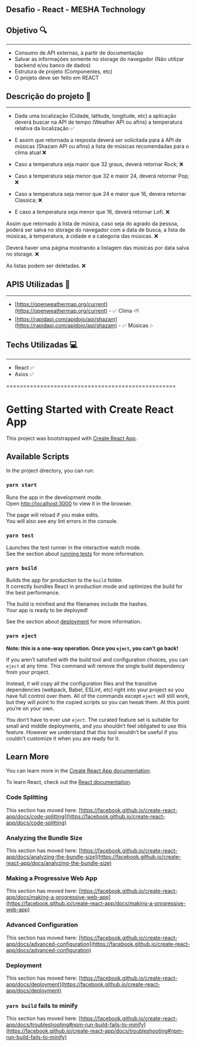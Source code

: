 ## **Desafio - React - MESHA Technology**

## Objetivo 🔍
-----
- Consumo de API externas, à partir de documentação
- Salvar as informações somente no storage do navegador (Não utilizar backend e/ou banco de dados)
- Estrutura de projeto (Componentes, etc)
- O projeto deve ser feito em REACT

## Descrição do projeto 📝
-----
- Dada uma localização (Cidade, latitude, longitude, etc) a aplicação deverá buscar na API de tempo (Weather API ou afins) a temperatura relativa da localização ✅
- E assim que retornada a resposta deverá ser solicitada para à API de músicas (Shazam API ou afins) a lista de músicas recomendadas para o clima atual ❌

- Caso a temperatura seja maior que 32 graus, deverá retornar Rock; ❌
- Caso a temperatura seja menor que 32 e maior 24, deverá retornar Pop; ❌
- Caso a temperatura seja menor que 24 e maior que 16, devera retornar Classica; ❌
- E caso a temperatura seja menor que 16, deverá retornar Lofi. ❌

Assim que retornado à lista de música, caso seja do agrado da pessoa, poderá ser salva no storage do navegador com a data de busca, a lista de músicas, à temperatura, à cidade e a categoria das músicas.  ❌

Deverá haver uma página mostrando a listagem das músicas por data salva no storage. ❌

As listas podem ser deletadas. ❌

## APIS Utilizadas 📂
-----
- [https://openweathermap.org/current](https://openweathermap.org/current) - ✅ Clima ⛅
- [https://rapidapi.com/apidojo/api/shazam](https://rapidapi.com/apidojo/api/shazam) -  ✅ Músicas 🎶

## Techs Utilizadas 💻
-----
- React ✅
- Axios ✅




==================================================

# Getting Started with Create React App

This project was bootstrapped with [Create React App](https://github.com/facebook/create-react-app).

## Available Scripts

In the project directory, you can run:

### `yarn start`

Runs the app in the development mode.\
Open [http://localhost:3000](http://localhost:3000) to view it in the browser.

The page will reload if you make edits.\
You will also see any lint errors in the console.

### `yarn test`

Launches the test runner in the interactive watch mode.\
See the section about [running tests](https://facebook.github.io/create-react-app/docs/running-tests) for more information.

### `yarn build`

Builds the app for production to the `build` folder.\
It correctly bundles React in production mode and optimizes the build for the best performance.

The build is minified and the filenames include the hashes.\
Your app is ready to be deployed!

See the section about [deployment](https://facebook.github.io/create-react-app/docs/deployment) for more information.

### `yarn eject`

**Note: this is a one-way operation. Once you `eject`, you can’t go back!**

If you aren’t satisfied with the build tool and configuration choices, you can `eject` at any time. This command will remove the single build dependency from your project.

Instead, it will copy all the configuration files and the transitive dependencies (webpack, Babel, ESLint, etc) right into your project so you have full control over them. All of the commands except `eject` will still work, but they will point to the copied scripts so you can tweak them. At this point you’re on your own.

You don’t have to ever use `eject`. The curated feature set is suitable for small and middle deployments, and you shouldn’t feel obligated to use this feature. However we understand that this tool wouldn’t be useful if you couldn’t customize it when you are ready for it.

## Learn More

You can learn more in the [Create React App documentation](https://facebook.github.io/create-react-app/docs/getting-started).

To learn React, check out the [React documentation](https://reactjs.org/).

### Code Splitting

This section has moved here: [https://facebook.github.io/create-react-app/docs/code-splitting](https://facebook.github.io/create-react-app/docs/code-splitting)

### Analyzing the Bundle Size

This section has moved here: [https://facebook.github.io/create-react-app/docs/analyzing-the-bundle-size](https://facebook.github.io/create-react-app/docs/analyzing-the-bundle-size)

### Making a Progressive Web App

This section has moved here: [https://facebook.github.io/create-react-app/docs/making-a-progressive-web-app](https://facebook.github.io/create-react-app/docs/making-a-progressive-web-app)

### Advanced Configuration

This section has moved here: [https://facebook.github.io/create-react-app/docs/advanced-configuration](https://facebook.github.io/create-react-app/docs/advanced-configuration)

### Deployment

This section has moved here: [https://facebook.github.io/create-react-app/docs/deployment](https://facebook.github.io/create-react-app/docs/deployment)

### `yarn build` fails to minify

This section has moved here: [https://facebook.github.io/create-react-app/docs/troubleshooting#npm-run-build-fails-to-minify](https://facebook.github.io/create-react-app/docs/troubleshooting#npm-run-build-fails-to-minify)
